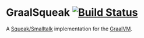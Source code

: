 # GraalSqueak [![Build Status][travis_badge]][travis]
A [Squeak/Smalltalk][squeak] implementation for the [GraalVM][graalvm].


[graalvm]: http://www.graalvm.org/
[squeak]: https://squeak.org
[travis]: https://travis-ci.com/hpi-swa-lab/graalsqueak
[travis_badge]: https://travis-ci.com/hpi-swa-lab/graalsqueak.svg?token=7fqzGEv22MQpvpU7RhK5&branch=master
